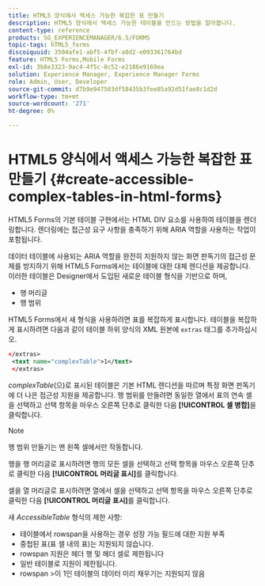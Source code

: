 ```yaml
---
title: HTML5 양식에서 액세스 가능한 복잡한 표 만들기
description: HTML5 양식에서 액세스 가능한 테이블을 만드는 방법을 알아봅니다.
content-type: reference
products: SG_EXPERIENCEMANAGER/6.5/FORMS
topic-tags: hTML5_forms
discoiquuid: 3504afe1-abf5-4fbf-a0d2-e093361764bd
feature: HTML5 Forms,Mobile Forms
exl-id: 3b8e3323-9ac4-4f5c-8c52-e2186e9169ea
solution: Experience Manager, Experience Manager Forms
role: Admin, User, Developer
source-git-commit: d7b9e947503df58435b3fee85a92d51fae8c1d2d
workflow-type: tm+mt
source-wordcount: '271'
ht-degree: 0%

---
```


# HTML5 양식에서 액세스 가능한 복잡한 표 만들기 {#create-accessible-complex-tables-in-html-forms}

HTML5 Forms의 기본 테이블 구현에서는 HTML DIV 요소를 사용하여 테이블을 렌더링합니다. 렌더링에는 접근성 요구 사항을 충족하기 위해 ARIA 역할을 사용하는 작업이 포함됩니다.

데이터 테이블에 사용되는 ARIA 역할을 완전히 지원하지 않는 화면 판독기의 접근성 문제를 방지하기 위해 HTML5 Forms에서는 테이블에 대한 대체 렌디션을 제공합니다. 이러한 테이블은 Designer에서 도입된 새로운 테이블 형식을 기반으로 하며,

* 행 머리글
* 행 범위

HTML5 Forms에서 새 형식을 사용하려면 표를 복잡하게 표시합니다. 테이블을 복잡하게 표시하려면 다음과 같이 테이블 하위 양식의 XML 원본에 `extras` 태그를 추가하십시오.

```xml
</extras>
 <text name="complexTable">1</text>
 </extras>
```

*complexTable*(으)로 표시된 테이블은 기본 HTML 렌디션을 따르며 특정 화면 판독기에 더 나은 접근성 지원을 제공합니다.  행 범위를 만들려면 동일한 열에서 표의 연속 셀을 선택하고 선택 항목을 마우스 오른쪽 단추로 클릭한 다음 **[!UICONTROL 셀 병합]**&#x200B;을 클릭합니다.

>[!NOTE]
>
>행 범위 만들기는 맨 왼쪽 셀에서만 작동합니다.

행을 행 머리글로 표시하려면 행의 모든 셀을 선택하고 선택 항목을 마우스 오른쪽 단추로 클릭한 다음 **[!UICONTROL 머리글 표시]**&#x200B;를 클릭합니다.

셀을 열 머리글로 표시하려면 열에서 셀을 선택하고 선택 항목을 마우스 오른쪽 단추로 클릭한 다음 **[!UICONTROL 머리글 표시]**&#x200B;를 클릭합니다.

새 *AccessibleTable* 형식의 제한 사항:

* 테이블에서 rowspan을 사용하는 경우 성장 가능 필드에 대한 지원 부족
* 중첩된 표(표 셀 내의 표)는 지원되지 않습니다.
* rowspan 지원은 헤더 행 및 헤더 셀로 제한됩니다
* 일반 테이블로 지원이 제한됩니다.
* rowspan >이 1인 테이블의 데이터 미리 채우기는 지원되지 않음
